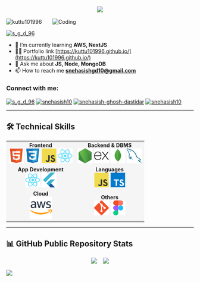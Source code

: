 <!-- <h1 align="center">Hi 👋, I'm Snehasish Ghosh Dastidar</h1> -->
<br>
<p align="center">
  <a href="https://github.com/kuttu101996"><img src="https://readme-typing-svg.herokuapp.com/?lines=Snehasish%20Ghosh%20Dastidar;A%20passionate%20backend%20developer%20from%20India;&font=Pacifico&center=true&width=750&height=55&color=58a6ff&vCenter=true&size=35%22"></a>
</p>

<img align="right" alt="Coding" width="380" src="https://cdn.dribbble.com/users/1162077/screenshots/3848914/programmer.gif" />

<p align="left"> <img src="https://komarev.com/ghpvc/?username=kuttu101996&label=Profile%20views&color=58a6ff&style=flat" alt="kuttu101996" /> </p>

<p align="left"> <a href="https://twitter.com/s_g_d_96" target="blank"><img src="https://img.shields.io/twitter/follow/s_g_d_96?logo=twitter&style=for-the-badge&color=58a6ff" alt="s_g_d_96" /></a> </p>

- 🌱 I’m currently learning **AWS, NextJS**
- 👨‍💻 Portfolio link [https://kuttu101996.github.io/](https://kuttu101996.github.io/)
- 💬 Ask me about **JS, Node, MongoDB**
- 📫 How to reach me **snehasishgd10@gmail.com**

<h3 align="left">Connect with me:</h3>
<p align="left">
  <a href="https://twitter.com/s_g_d_96" target="blank"><img align="center" src="https://raw.githubusercontent.com/rahuldkjain/github-profile-readme-generator/master/src/images/icons/Social/twitter.svg" alt="s_g_d_96" height="30" width="40" /></a>
  <a href="https://linkedin.com/in/snehasish10" target="blank"><img align="center" src="https://raw.githubusercontent.com/rahuldkjain/github-profile-readme-generator/master/src/images/icons/Social/linked-in-alt.svg" alt="snehasish10" height="30" width="40" /></a>
  <a href="https://stackoverflow.com/users/21400989/snehasish-ghosh-dastidar" target="blank"><img align="center" src="https://raw.githubusercontent.com/rahuldkjain/github-profile-readme-generator/master/src/images/icons/Social/stack-overflow.svg" alt="snehasish-ghosh-dastidar" height="30" width="40" /></a>
  <a href="https://www.leetcode.com/snehasish10" target="blank"><img align="center" src="https://raw.githubusercontent.com/rahuldkjain/github-profile-readme-generator/master/src/images/icons/Social/leet-code.svg" alt="snehasish10" height="30" width="40" /></a>
</p>

---

## 🛠 Technical Skills

<table>
  <tr style="background-color:#f5f5f5">
    <td align="center"><b>Frontend</b><br>
      <img src="https://raw.githubusercontent.com/devicons/devicon/master/icons/html5/html5-original.svg" width="40"/> 
      <img src="https://raw.githubusercontent.com/devicons/devicon/master/icons/css3/css3-original.svg" width="40"/>
      <img src="https://raw.githubusercontent.com/devicons/devicon/master/icons/javascript/javascript-original.svg" width="40"/>
      <img src="https://raw.githubusercontent.com/devicons/devicon/master/icons/react/react-original.svg" width="40"/>
    </td>
    <td align="center"><b>Backend & DBMS</b><br>
      <img src="https://raw.githubusercontent.com/devicons/devicon/master/icons/nodejs/nodejs-original.svg" width="40"/>
      <img src="https://raw.githubusercontent.com/devicons/devicon/master/icons/express/express-original.svg" width="40"/>
      <img src="https://raw.githubusercontent.com/devicons/devicon/master/icons/mongodb/mongodb-original.svg" width="40"/>
      <img src="https://raw.githubusercontent.com/devicons/devicon/master/icons/mysql/mysql-original.svg" width="40"/>
    </td>
  </tr>
  <tr style="background-color:#f5f5f5">
    <td align="center"><b>App Development</b><br>
      <img src="https://raw.githubusercontent.com/devicons/devicon/master/icons/react/react-original.svg" width="40"/>
      <img src="https://raw.githubusercontent.com/devicons/devicon/master/icons/flutter/flutter-original.svg" width="40"/>
    </td>
    <td align="center"><b>Languages</b><br>
      <img src="https://raw.githubusercontent.com/devicons/devicon/master/icons/javascript/javascript-original.svg" width="40"/>
      <img src="https://raw.githubusercontent.com/devicons/devicon/master/icons/typescript/typescript-original.svg" width="40"/>
    </td>
  </tr>
  <tr style="background-color:#f5f5f5">
    <td align="center"><b>Cloud</b><br>
      <img src="https://raw.githubusercontent.com/devicons/devicon/master/icons/amazonwebservices/amazonwebservices-original-wordmark.svg" width="60"/>
    </td>
    <td align="center"><b>Others</b><br>
      <img src="https://raw.githubusercontent.com/devicons/devicon/master/icons/git/git-original.svg" width="40"/>
      <img src="https://raw.githubusercontent.com/devicons/devicon/master/icons/figma/figma-original.svg" width="40"/>
    </td>
  </tr>
</table>

---

## 📊 GitHub Public Repository Stats

<p align="center">
  <img height="180em" src="https://github-readme-stats.vercel.app/api?username=kuttu101996&show_icons=true&theme=radical" />
  &nbsp;&nbsp;
  <img height="180em" src="https://github-readme-stats.vercel.app/api/top-langs/?username=kuttu101996&layout=compact&theme=radical" />
</p>

<img src="https://github.com/BEPb/BEPb/blob/main/assets/Bottom_down.svg">

<!--src="https://raw.githubusercontent.com/devicons/devicon/master/icons/bootstrap/bootstrap-original.svg" alt="Bootstrap" width="40"/> -->
 <!-- <img src="https://raw.githubusercontent.com/devicons/devicon/master/icons/heroku/heroku-original.svg" alt="Heroku" width="40"/> -->
 <!--  <img src="https://raw.githubusercontent.com/devicons/devicon/master/icons/github/github-original.svg" alt="GitHub" width="40"/> -->
 <!-- <img src="https://raw.githubusercontent.com/devicons/devicon/master/icons/java/java-original.svg" alt="Java" width="40"/> -->
